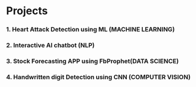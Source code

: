 # Projects
### 1. Heart Attack Detection using ML (MACHINE LEARNING)
### 2. Interactive AI chatbot (NLP)
### 3. Stock Forecasting APP using FbProphet(DATA SCIENCE)
### 4. Handwritten digit Detection using CNN (COMPUTER VISION)
